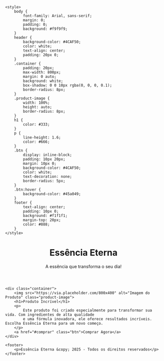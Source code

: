<html lang="pt-BR">
<head>
    <meta charset="UTF-8">
    <meta name="viewport" content="width=device-width, initial-scale=1.0">
    <meta name="description" content="Página do Produto Essência Eterna">
    <title>Essência Eterna</title>
    <link rel="icon" href="favicon.ico.png" type="image/x-icon">

    <style>
        body {
            font-family: Arial, sans-serif;
            margin: 0;
            padding: 0;
            background: #f9f9f9;
        }
        header {
            background-color: #4CAF50;
            color: white;
            text-align: center;
            padding: 20px 0;
        }
        .container {
            padding: 20px;
            max-width: 800px;
            margin: 0 auto;
            background: white;
            box-shadow: 0 0 10px rgba(0, 0, 0, 0.1);
            border-radius: 8px;
        }
        .product-image {
            width: 100%;
            height: auto;
            border-radius: 8px;
        }
        h1 {
            color: #333;
        }
        p {
            line-height: 1.6;
            color: #666;
        }
        .btn {
            display: inline-block;
            padding: 10px 20px;
            margin: 10px 0;
            background-color: #4CAF50;
            color: white;
            text-decoration: none;
            border-radius: 5px;
        }
        .btn:hover {
            background-color: #45a049;
        }
        footer {
            text-align: center;
            padding: 10px 0;
            background: #f1f1f1;
            margin-top: 20px;
            color: #888;
        }
    </style>
</head>
<body>
    <header>
        <h1>Essência Eterna</h1>
        <p>A essência que transforma o seu dia!</p>
    </header>

    <div class="container">
        <img src="https://via.placeholder.com/800x400" alt="Imagem do Produto" class="product-image">
        <h1>Produto Incrível</h1>
        <p>
            Este produto foi criado especialmente para transformar sua vida. Com ingredientes de alta qualidade 
            e uma fórmula inovadora, ele oferece resultados incríveis. Escolha Essência Eterna para um novo começo.
        </p>
        <a href="#comprar" class="btn">Comprar Agora</a>
    </div>

    <footer>
        <p>Essência Eterna &copy; 2025 - Todos os direitos reservados</p>
    </footer>
</body>
</html>
